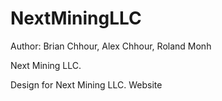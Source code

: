 # NextMiningLLC
Author: Brian Chhour, Alex Chhour, Roland Monh

Next Mining LLC.

Design for Next Mining LLC. Website
